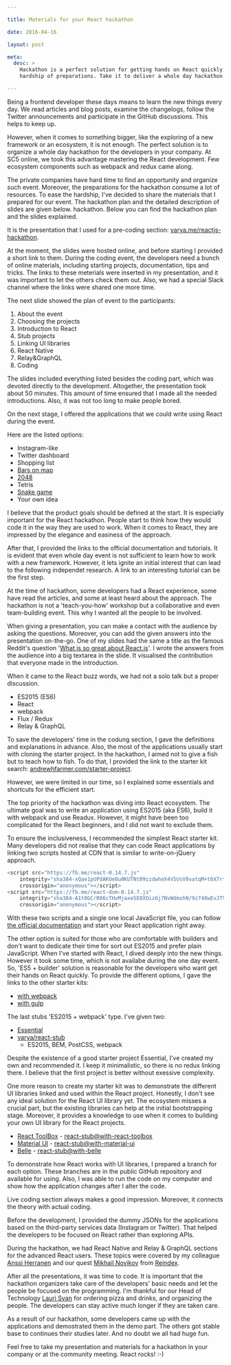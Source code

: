 ```yaml
---

title: Materials for your React hackathon

date: 2016-04-16

layout: post

meta:
  desc: >
    Hackathon is a perfect solution for getting hands on React quickly. These materials ease the
    hardship of preparations. Take it to deliver a whole day hackathon into your company.

---
```


Being a frontend developer these days means to learn the new things every day. We read articles and blog posts,
examine the changelogs, follow the Twitter announcements and participate in the GitHub discussions.
This helps to keep up.

However,
when it comes to something bigger, like the exploring of a new framework or an ecosystem, it is not enough.
The perfect solution is to organize a whole day hackathon for the developers in your company.
At SC5 online, we took this advantage mastering the React development. Few ecosystem components such as
webpack and redux came along.

<excerpt/>

The private companies have hard time to find an opportunity and organize such event.
Moreover, the preparations for the hackathon consume a lot of resources. To ease the hardship, I've decided to share
the materials that I prepared for our event. The hackathon plan and the detailed description of slides are given below.
hackathon. Below you can find the hackathon plan and the slides explained.

It is the presentation that I used for a pre-coding section:
[varya.me/reactjs-hackathon](http://varya.me/reactjs-hackathon/).

At the moment, the slides were hosted online, and before starting I provided a short link to them.
During the coding event, the developers need a bunch of online materials, including starting projects, documentation,
tips and tricks. The links to these meterials were inserted in my presentation, and it was important to let the others
check them out. Also, we had a special Slack channel where the links were shared one more time.

The next slide showed the plan of event to the participants:


1. About the event
1. Choosing the projects
1. Introduction to React
1. Stub projects
1. Linking UI libraries
1. React Native
1. Relay&GraphQL
1. Coding

The slides included everything listed besides the coding part, which was devoted directly to the development.
Altogether, the presentation took about 50 minutes. This amount of time ensured that I made all the needed
introductions. Also, it was not too long to make people bored.

On the next stage, I offered the applications that we could write using React during the event.

Here are the listed options:

* Instagram-like
* Twitter dashboard
* Shopping list
* [Bars on map](http://kipp.is/map)
* [2048](https://claudiopro.github.io/2048-react/)
* Tetris
* [Snake game](https://reake-react-snake.firebaseapp.com/)
* Your own idea

I believe that the product goals should be defined at the start. It is especially important for the React hackathon.
People start to think how they would code it in the way they are used to work. When it comes to React, they are
impressed by the elegance and easiness of the approach.

After that, I provided the links to the official documentation and tutorials. It is evident that even whole day event
is not sufficient to learn how to work with a new framework. However, it lets ignite an initial interest that can lead
to the following independet research. A link to an interesting tutorial can be the first step.

At the time of hackathon, some developers had a React experience, some have read the articles, and some at least heard
about the approach. The hackathon is not a 'teach-you-how' workshop but a collaborative and even team-building event.
This why I wanted all the people to be involved.

When giving
a presentation, you can make a contact with the audience by asking the questions. Moreover, you can add the given
answers into the presentation on-the-go. One of my slides had the same a title as the famous Reddit's question
'[What is so great about React.js](https://www.reddit.com/r/javascript/comments/2uvz0x/whats_so_great_about_reactjs/)'.
I wrote the answers from the audience into a big textarea in the slide. It visualised the contribution that everyone
made in the introduction.

When it came to the React buzz words, we had not a solo talk but a proper discussion.

* ES2015 (ES6)
* React
* webpack
* Flux / Redux
* Relay & GraphQL

To save the developers' time in the codung section, I gave the definitions and explanations in advance.
Also, the most of the applications usually start with cloning the starter project. In the hackathon, I aimed not to give
a fish but to teach how to fish. To do that, I provided the link to the starter kit search:
[andrewhfarmer.com/starter-project](http://andrewhfarmer.com/starter-project/).

However, we were limited in our time, so I explained some essentials and shortcuts for the efficient start.

The top priority of the hackathon was diving into React ecosystem. The ultimate goal was to write an application
using ES2015 (aka ES6), build it with webpack and use Readux. However, it might have been too complicated for the
React beginners, and I did not want to exclude them.

To ensure the inclusiveness, I recommended the simplest React starter kit. Many developers did not realise that they
can code React applications by linking two scripts hosted at CDN that is similar to write-on-jQuery approach.

```js
<script src="https://fb.me/react-0.14.7.js"
    integrity="sha384-xQae1pUPdAKUe0u0KUTNt09zzdwheX4VSUsV8vatqM+t6X7rta01qOzessL808ox"
    crossorigin="anonymous"></script>
<script src="https://fb.me/react-dom-0.14.7.js"
    integrity="sha384-A1t0GCrR06cTHvMjaxeSE8XOiz6j7NvWdmxhN/9z748wEvJTVk13Rr8gMzTUnd8G"
    crossorigin="anonymous"></script>
```

With these two scripts and a single one local JavaScript file, you can follow [the official documentation](https://facebook.github.io/react/downloads.html)
and start your React application right away.

The other option is suited for those who are comfortable with builders and don't want to dedicate their time
for sort out ES2015 and prefer plain JavaScript. When I've started with React, I dived deeply into the new
things. However it took some time, which is not availabe during the one day event.
So, 'ES5 + builder' solution is reasonable for the developers who want get their hands on React quickly.
To provide the different options, I gave the links to the other starter kits:

* [with webpack](https://github.com/petehunt/ReactHack)
* [with gulp](https://github.com/artyomtrityak/react-hackathon)

The last stubs 'ES2015 + webpack' type. I've given two:

* [Essential](https://github.com/pheuter/essential-react)
* [varya/react-stub](https://github.com/varya/react-stub)
  * ES2015, BEM, PostCSS, webpack

Despite the existence of a good starter project Essential, I've created my own and recommended it.
I keep it minimalistic, so there is no redux linking there. I believe that the first project is better without
exessive complexity.

One more reason to create my starter kit was to demonstrate the different UI libraries linked and used
within the React project. Honestly, I don't see any ideal solution for the React UI library yet.
The ecosystem misses a crucial part, but the existing libraries can help at the initial bootstrapping stage.
Moreover, it provides a knowledge to use when it comes to building your own UI library for the React projects.

* [React ToolBox](http://react-toolbox.com/#/) -
  [react-stub@with-react-toolbox](https://github.com/varya/react-stub/tree/with-react-toolbox)
* [Material UI](http://www.material-ui.com/#/) -
  [react-stub@with-material-ui](https://github.com/varya/react-stub/tree/with-material-ui)
* [Belle](http://nikgraf.github.io/belle/#/?_k=xvldj2) -
  [react-stub@with-belle](https://github.com/varya/react-stub/tree/with-belle)

To demonstrate how React works with UI libraries, I prepared a branch for each option. These branches
are in the public GitHub repository and available for using. Also, I was able to run the code on my computer
and show how the application changes after I alter the code.

Live coding section always makes a good impression. Moreover, it connects the theory with actual coding.

Before the development, I provided the dummy JSONs for the applications based on the
third-party services data (Instagram or Twitter). That helped the developers to be focused on React rather
than exploring APIs.

During the hackathon, we had React Native and Relay & GraphQL sections for the advanced React users. These topics
were covered by my colleague [Anssi Herranen](https://fi.linkedin.com/in/anssiherranen) and our quest [Mikhail
Novikov](https://fi.linkedin.com/in/freiksenet) from [Reindex](https://www.reindex.io/).


After all the presentations, it was time to code. It is important that the hackathon organizers take care of the
developers' basic needs and let the people be focused on the programming. I'm thankful for our Head of Technology
[Lauri Svan](https://fi.linkedin.com/in/laurisvan) for ordering pizza and drinks, and organizing the people.
The developers can stay active much longer if they are taken care.

As a result of our hackathon, some developers came up with the applications and demostrated them in the demo part.
The others got stable base to continues their studies later. And no doubt we all had huge fun.

Feel free to take my presentation and materials for a hackathon in your company or at the community meeting. React
rocks! :-)
